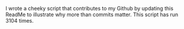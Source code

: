 I wrote a cheeky script that contributes to my Github by updating this ReadMe to illustrate why more than commits matter. This script has run 3104 times.